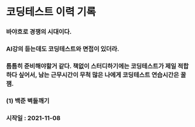 # 코딩테스트 이력 기록
### 바야흐로 경쟁의 시대이다.
### AI강의 듣는데도 코딩테스트와 면접이 있더라.
### 틈틈히 준비해야할거 같다. 책없이 스터디하기에는 코딩테스트가 제일 적합하다 싶어서, 남는 근무시간이 무척 많은 나에게 코딩테스트 연습시간은 꿀잼.
### (1) 백준 벽돌깨기
### 시작일 : 2021-11-08